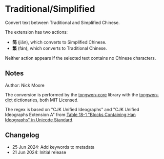 # Traditional/Simplified

Convert text between Traditional and Simplified Chinese.

The extension has two actions:

- **简** (jiǎn), which converts to Simplified Chinese.
- **繁** (fán), which converts to Traditional Chinese.

Neither action appears if the selected text contains no Chinese characters.

## Notes

Author: Nick Moore

The conversion is performed by the [tongwen-core](https://github.com/tongwentang/tongwen-core) library with the [tongwen-dict](https://github.com/tongwentang/tongwen-dict) dictionaries, both MIT Licensed.

The regex is based on "CJK Unified Ideographs" and "CJK Unified Ideographs Extension A" from [Table 18-1 "Blocks Containing Han Ideographs" in Unicode Standard](https://www.unicode.org/versions/Unicode15.0.0/ch18.pdf).

## Changelog

- 25 Jun 2024: Add keywords to metadata
- 21 Jun 2024: Initial release
